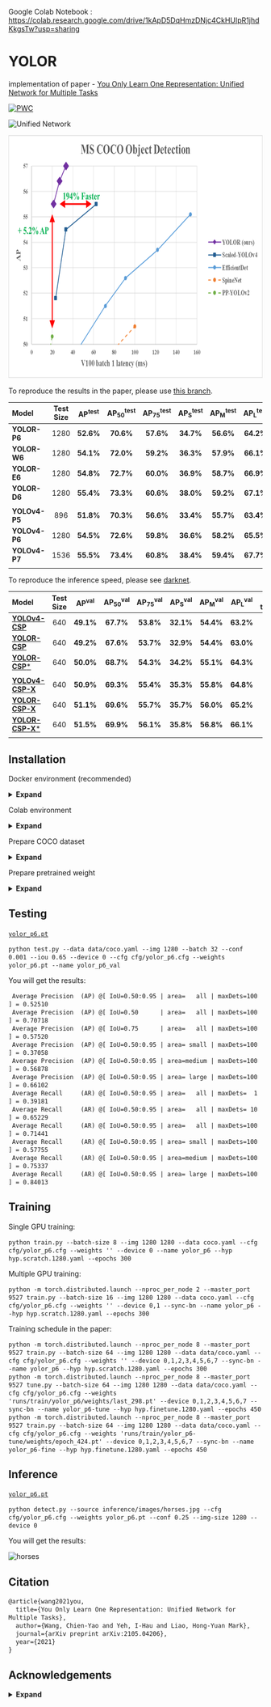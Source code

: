 Google Colab Notebook : https://colab.research.google.com/drive/1kApD5DqHmzDNjc4CkHUIpR1jhdKkgsTw?usp=sharing       
# YOLOR
implementation of paper - [You Only Learn One Representation: Unified Network for Multiple Tasks](https://arxiv.org/abs/2105.04206)

[![PWC](https://img.shields.io/endpoint.svg?url=https://paperswithcode.com/badge/you-only-learn-one-representation-unified/real-time-object-detection-on-coco)](https://paperswithcode.com/sota/real-time-object-detection-on-coco?p=you-only-learn-one-representation-unified)

![Unified Network](https://github.com/WongKinYiu/yolor/blob/main/figure/unifued_network.png)

<img src="https://github.com/WongKinYiu/yolor/blob/main/figure/performance.png" height="480">

To reproduce the results in the paper, please use [this branch](https://github.com/WongKinYiu/yolor/tree/paper).

| Model | Test Size | AP<sup>test</sup> | AP<sub>50</sub><sup>test</sup> | AP<sub>75</sub><sup>test</sup> | AP<sub>S</sub><sup>test</sup> | AP<sub>M</sub><sup>test</sup> | AP<sub>L</sub><sup>test</sup> | batch1 throughput |
| :-- | :-: | :-: | :-: | :-: | :-: | :-: | :-: | :-: | 
| **YOLOR-P6** | 1280 | **52.6%** | **70.6%** | **57.6%** | **34.7%** | **56.6%** | **64.2%** | 49 *fps* |
| **YOLOR-W6** | 1280 | **54.1%** | **72.0%** | **59.2%** | **36.3%** | **57.9%** | **66.1%** | 47 *fps* |
| **YOLOR-E6** | 1280 | **54.8%** | **72.7%** | **60.0%** | **36.9%** | **58.7%** | **66.9%** | 37 *fps* |
| **YOLOR-D6** | 1280 | **55.4%** | **73.3%** | **60.6%** | **38.0%** | **59.2%** | **67.1%** | 30 *fps* |
|  |  |  |  |  |  |  |
| **YOLOv4-P5** | 896 | **51.8%** | **70.3%** | **56.6%** | **33.4%** | **55.7%** | **63.4%** | 41 *fps* |
| **YOLOv4-P6** | 1280 | **54.5%** | **72.6%** | **59.8%** | **36.6%** | **58.2%** | **65.5%** | 30 *fps* |
| **YOLOv4-P7** | 1536 | **55.5%** | **73.4%** | **60.8%** | **38.4%** | **59.4%** | **67.7%** | 16 *fps* |
|  |  |  |  |  |  |  |

To reproduce the inference speed, please see [darknet](https://github.com/WongKinYiu/yolor/tree/main/darknet).

| Model | Test Size | AP<sup>val</sup> | AP<sub>50</sub><sup>val</sup> | AP<sub>75</sub><sup>val</sup> | AP<sub>S</sub><sup>val</sup> | AP<sub>M</sub><sup>val</sup> | AP<sub>L</sub><sup>val</sup> | batch1 throughput |
| :-- | :-: | :-: | :-: | :-: | :-: | :-: | :-: | :-: | 
| [**YOLOv4-CSP**](/cfg/yolov4_csp.cfg) | 640 | **49.1%** | **67.7%** | **53.8%** | **32.1%** | **54.4%** | **63.2%** | 76 *fps* |
| [**YOLOR-CSP**](/cfg/yolor_csp.cfg) | 640 | **49.2%** | **67.6%** | **53.7%** | **32.9%** | **54.4%** | **63.0%** | [weights](https://drive.google.com/file/d/1ZEqGy4kmZyD-Cj3tEFJcLSZenZBDGiyg/view?usp=sharing) |
| [**YOLOR-CSP***](/cfg/yolor_csp.cfg) | 640 | **50.0%** | **68.7%** | **54.3%** | **34.2%** | **55.1%** | **64.3%** | [weights](https://drive.google.com/file/d/1OJKgIasELZYxkIjFoiqyn555bcmixUP2/view?usp=sharing) |
|  |  |  |  |  |  |  |
| [**YOLOv4-CSP-X**](/cfg/yolov4_csp_x.cfg) | 640 | **50.9%** | **69.3%** | **55.4%** | **35.3%** | **55.8%** | **64.8%** | 53 *fps* |
| [**YOLOR-CSP-X**](/cfg/yolor_csp_x.cfg) | 640 | **51.1%** | **69.6%** | **55.7%** | **35.7%** | **56.0%** | **65.2%** | [weights](https://drive.google.com/file/d/1L29rfIPNH1n910qQClGftknWpTBgAv6c/view?usp=sharing) |
| [**YOLOR-CSP-X***](/cfg/yolor_csp_x.cfg) | 640 | **51.5%** | **69.9%** | **56.1%** | **35.8%** | **56.8%** | **66.1%** | [weights](https://drive.google.com/file/d/1NbMG3ivuBQ4S8kEhFJ0FIqOQXevGje_w/view?usp=sharing) |
|  |  |  |  |  |  |  |

## Installation

Docker environment (recommended)
<details><summary> <b>Expand</b> </summary>

```
# create the docker container, you can change the share memory size if you have more.
nvidia-docker run --name yolor -it -v your_coco_path/:/coco/ -v your_code_path/:/yolor --shm-size=64g nvcr.io/nvidia/pytorch:20.11-py3

# apt install required packages
apt update
apt install -y zip htop screen libgl1-mesa-glx

# pip install required packages
pip install seaborn thop

# install mish-cuda if you want to use mish activation
# https://github.com/thomasbrandon/mish-cuda
# https://github.com/JunnYu/mish-cuda
cd /
git clone https://github.com/JunnYu/mish-cuda
cd mish-cuda
python setup.py build install

# install pytorch_wavelets if you want to use dwt down-sampling module
# https://github.com/fbcotter/pytorch_wavelets
cd /
git clone https://github.com/fbcotter/pytorch_wavelets
cd pytorch_wavelets
pip install .

# go to code folder
cd /yolor
```

</details>

Colab environment
<details><summary> <b>Expand</b> </summary>
  
```
git clone https://github.com/WongKinYiu/yolor
cd yolor

# pip install required packages
pip install -qr requirements.txt

# install mish-cuda if you want to use mish activation
# https://github.com/thomasbrandon/mish-cuda
# https://github.com/JunnYu/mish-cuda
git clone https://github.com/JunnYu/mish-cuda
cd mish-cuda
python setup.py build install
cd ..

# install pytorch_wavelets if you want to use dwt down-sampling module
# https://github.com/fbcotter/pytorch_wavelets
git clone https://github.com/fbcotter/pytorch_wavelets
cd pytorch_wavelets
pip install .
cd ..
```

</details>

Prepare COCO dataset
<details><summary> <b>Expand</b> </summary>

```
cd /yolor
bash scripts/get_coco.sh
```

</details>

Prepare pretrained weight
<details><summary> <b>Expand</b> </summary>

```
cd /yolor
bash scripts/get_pretrain.sh
```

</details>

## Testing

[`yolor_p6.pt`](https://drive.google.com/file/d/1Tdn3yqpZ79X7R1Ql0zNlNScB1Dv9Fp76/view?usp=sharing)

```
python test.py --data data/coco.yaml --img 1280 --batch 32 --conf 0.001 --iou 0.65 --device 0 --cfg cfg/yolor_p6.cfg --weights yolor_p6.pt --name yolor_p6_val
```

You will get the results:

```
 Average Precision  (AP) @[ IoU=0.50:0.95 | area=   all | maxDets=100 ] = 0.52510
 Average Precision  (AP) @[ IoU=0.50      | area=   all | maxDets=100 ] = 0.70718
 Average Precision  (AP) @[ IoU=0.75      | area=   all | maxDets=100 ] = 0.57520
 Average Precision  (AP) @[ IoU=0.50:0.95 | area= small | maxDets=100 ] = 0.37058
 Average Precision  (AP) @[ IoU=0.50:0.95 | area=medium | maxDets=100 ] = 0.56878
 Average Precision  (AP) @[ IoU=0.50:0.95 | area= large | maxDets=100 ] = 0.66102
 Average Recall     (AR) @[ IoU=0.50:0.95 | area=   all | maxDets=  1 ] = 0.39181
 Average Recall     (AR) @[ IoU=0.50:0.95 | area=   all | maxDets= 10 ] = 0.65229
 Average Recall     (AR) @[ IoU=0.50:0.95 | area=   all | maxDets=100 ] = 0.71441
 Average Recall     (AR) @[ IoU=0.50:0.95 | area= small | maxDets=100 ] = 0.57755
 Average Recall     (AR) @[ IoU=0.50:0.95 | area=medium | maxDets=100 ] = 0.75337
 Average Recall     (AR) @[ IoU=0.50:0.95 | area= large | maxDets=100 ] = 0.84013
```

## Training

Single GPU training:

```
python train.py --batch-size 8 --img 1280 1280 --data coco.yaml --cfg cfg/yolor_p6.cfg --weights '' --device 0 --name yolor_p6 --hyp hyp.scratch.1280.yaml --epochs 300
```

Multiple GPU training:

```
python -m torch.distributed.launch --nproc_per_node 2 --master_port 9527 train.py --batch-size 16 --img 1280 1280 --data coco.yaml --cfg cfg/yolor_p6.cfg --weights '' --device 0,1 --sync-bn --name yolor_p6 --hyp hyp.scratch.1280.yaml --epochs 300
```

Training schedule in the paper:

```
python -m torch.distributed.launch --nproc_per_node 8 --master_port 9527 train.py --batch-size 64 --img 1280 1280 --data data/coco.yaml --cfg cfg/yolor_p6.cfg --weights '' --device 0,1,2,3,4,5,6,7 --sync-bn --name yolor_p6 --hyp hyp.scratch.1280.yaml --epochs 300
python -m torch.distributed.launch --nproc_per_node 8 --master_port 9527 tune.py --batch-size 64 --img 1280 1280 --data data/coco.yaml --cfg cfg/yolor_p6.cfg --weights 'runs/train/yolor_p6/weights/last_298.pt' --device 0,1,2,3,4,5,6,7 --sync-bn --name yolor_p6-tune --hyp hyp.finetune.1280.yaml --epochs 450
python -m torch.distributed.launch --nproc_per_node 8 --master_port 9527 train.py --batch-size 64 --img 1280 1280 --data data/coco.yaml --cfg cfg/yolor_p6.cfg --weights 'runs/train/yolor_p6-tune/weights/epoch_424.pt' --device 0,1,2,3,4,5,6,7 --sync-bn --name yolor_p6-fine --hyp hyp.finetune.1280.yaml --epochs 450
```

## Inference

[`yolor_p6.pt`](https://drive.google.com/file/d/1Tdn3yqpZ79X7R1Ql0zNlNScB1Dv9Fp76/view?usp=sharing)

```
python detect.py --source inference/images/horses.jpg --cfg cfg/yolor_p6.cfg --weights yolor_p6.pt --conf 0.25 --img-size 1280 --device 0
```

You will get the results:

![horses](https://github.com/WongKinYiu/yolor/blob/main/inference/output/horses.jpg)

## Citation

```
@article{wang2021you,
  title={You Only Learn One Representation: Unified Network for Multiple Tasks},
  author={Wang, Chien-Yao and Yeh, I-Hau and Liao, Hong-Yuan Mark},
  journal={arXiv preprint arXiv:2105.04206},
  year={2021}
}
```

## Acknowledgements

<details><summary> <b>Expand</b> </summary>

* [https://github.com/AlexeyAB/darknet](https://github.com/AlexeyAB/darknet)
* [https://github.com/WongKinYiu/PyTorch_YOLOv4](https://github.com/WongKinYiu/PyTorch_YOLOv4)
* [https://github.com/WongKinYiu/ScaledYOLOv4](https://github.com/WongKinYiu/ScaledYOLOv4)
* [https://github.com/ultralytics/yolov3](https://github.com/ultralytics/yolov3)
* [https://github.com/ultralytics/yolov5](https://github.com/ultralytics/yolov5)

</details>
